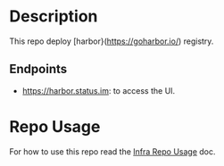 # Description

This repo deploy [harbor}(https://goharbor.io/) registry.

## Endpoints

* https://harbor.status.im: to access the UI.

# Repo Usage

For how to use this repo read the [Infra Repo Usage](https://github.com/status-im/infra-docs/blob/master/docs/general/infra_repo_usage.md) doc.
